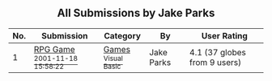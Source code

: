 ﻿<div align="center">

## All Submissions by Jake Parks

</div>

No.  | Submission | Category | By   | User Rating
---- | ---------- | -------- | ---- | -----------
1 | [RPG Game<br /><sup>2001-11-18 15:58:22</sup>](https://github.com/Planet-Source-Code/jake-parks-rpg-game__1-28994) | [Games<br /><sup>Visual Basic</sup>](../ByCategory/games__1-38.md) | Jake Parks | 4.1 (37 globes from 9 users)
